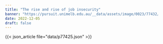 ```yaml
---
title: "The rise and rise of job insecurity"
banner: "https://pursuit.unimelb.edu.au/__data/assets/image/0023/77432/The-rise-and-rise-of-job-insecurity_499d4415-341b-4f81-9378-222240f84d3a.jpg"
date: 2022-12-05
draft: false
---
```


{{< json_article file="data/p77425.json" >}}